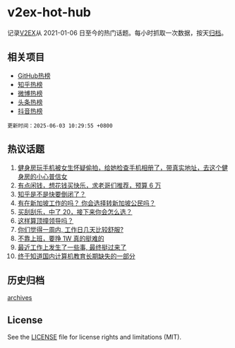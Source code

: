 # v2ex-hot-hub

 记录[V2EX](https://www.v2ex.com/)从 2021-01-06 日至今的热门话题。每小时抓取一次数据，按天[归档](archives)。
 
 ## 相关项目

- [GitHub热榜](https://github.com/it985/github-hot-hub)
- [知乎热榜](https://github.com/it985/zhihu-hot-hub)
- [微博热榜](https://github.com/it985/weibo-hot-hub)
- [头条热榜](https://github.com/it985/toutiao-hot-hub)
- [抖音热榜](https://github.com/it985/douyin-hot-hub)


 `更新时间：2025-06-03 10:29:55 +0800`

## 热议话题

1. [健身房玩手机被女生怀疑偷拍，给她检查手机相册了，带真实地址，去这个健身房的小心普信女](https://www.v2ex.com/t/1135915)
1. [有点闲钱，想花钱买快乐，求老哥们推荐，预算 6 万](https://www.v2ex.com/t/1135879)
1. [知乎是不是快要倒闭了？](https://www.v2ex.com/t/1135810)
1. [有在新加坡工作的吗？ 你会选择转新加坡公民吗？](https://www.v2ex.com/t/1135831)
1. [买刮刮乐，中了 20，接下来你会怎么选？](https://www.v2ex.com/t/1135800)
1. [这样算顶撞领导吗？](https://www.v2ex.com/t/1135861)
1. [你们觉得一周内, 工作日几天比较舒服?](https://www.v2ex.com/t/1135909)
1. [不靠上班，要挣 1W 真的挺难的](https://www.v2ex.com/t/1135818)
1. [最近工作上发生了一些事, 最终挺过来了](https://www.v2ex.com/t/1135824)
1. [终于知道国内计算机教育长期缺失的一部分](https://www.v2ex.com/t/1135829)

## 历史归档

[archives](archives)

## License

See the [LICENSE](LICENSE) file for license rights and limitations (MIT).
